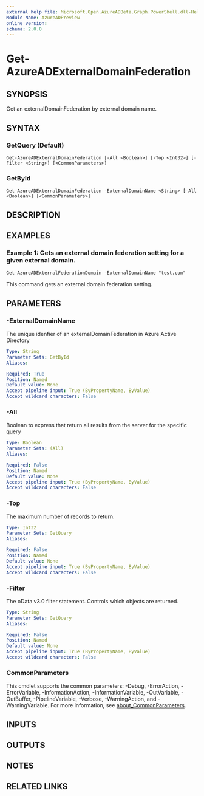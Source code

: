 ```yaml
---
external help file: Microsoft.Open.AzureADBeta.Graph.PowerShell.dll-Help.xml
Module Name: AzureADPreview
online version:
schema: 2.0.0
---
```


# Get-AzureADExternalDomainFederation

## SYNOPSIS
Get an externalDomainFederation by external domain name.

## SYNTAX

### GetQuery (Default)
```
Get-AzureADExternalDomainFederation [-All <Boolean>] [-Top <Int32>] [-Filter <String>] [<CommonParameters>]
```

### GetById
```
Get-AzureADExternalDomainFederation -ExternalDomainName <String> [-All <Boolean>] [<CommonParameters>]
```

## DESCRIPTION

## EXAMPLES

### Example 1: Gets an external domain federation setting for a given external domain.
```
Get-AzureADExternalFederationDomain -ExternalDomainName "test.com"
```

This command gets an external domain federation setting.

## PARAMETERS

### -ExternalDomainName
The unique idenfier of an externalDomainFederation in Azure Active Directory

```yaml
Type: String
Parameter Sets: GetById
Aliases:

Required: True
Position: Named
Default value: None
Accept pipeline input: True (ByPropertyName, ByValue)
Accept wildcard characters: False
```

### -All
Boolean to express that return all results from the server for the specific query

```yaml
Type: Boolean
Parameter Sets: (All)
Aliases:

Required: False
Position: Named
Default value: None
Accept pipeline input: True (ByPropertyName, ByValue)
Accept wildcard characters: False
```

### -Top
The maximum number of records to return.

```yaml
Type: Int32
Parameter Sets: GetQuery
Aliases:

Required: False
Position: Named
Default value: None
Accept pipeline input: True (ByPropertyName, ByValue)
Accept wildcard characters: False
```

### -Filter
The oData v3.0 filter statement. 
Controls which objects are returned.

```yaml
Type: String
Parameter Sets: GetQuery
Aliases:

Required: False
Position: Named
Default value: None
Accept pipeline input: True (ByPropertyName, ByValue)
Accept wildcard characters: False
```

### CommonParameters
This cmdlet supports the common parameters: -Debug, -ErrorAction, -ErrorVariable, -InformationAction, -InformationVariable, -OutVariable, -OutBuffer, -PipelineVariable, -Verbose, -WarningAction, and -WarningVariable. For more information, see [about_CommonParameters](http://go.microsoft.com/fwlink/?LinkID=113216).

## INPUTS

## OUTPUTS

## NOTES
## RELATED LINKS
